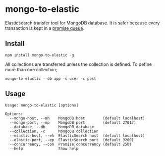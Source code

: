# mongo-to-elastic
Elasticsearch transfer tool for MongoDB database. It is safer because every transaction is kept in a [promise queue].

## Install
```
npm install mongo-to-elastic -g
```

All collections are transferred unless the collection is defined. To define more than one collection;

```
mongo-to-elastic --db app -c user -c post
```

## Usage

```
Usage: mongo-to-elastic [options]

Options:
  --mongo-host, --mh    MongoDB host        (default localhost)
  --mongo-port, --mp    MongoDB port        (default 27017)
  --database, --db      MongoDB database      
  --collection, -c      MongoDB collection
  --elastic-host, --eh  ElasticSearch host  (default localhost)
  --elastic-port, --ep  ElasticSearch port  (default 9200)
  --concurrency, --con  Promise concurrency (default 250)
  --help                Show help          
```

[promise queue]: https://github.com/sindresorhus/p-queue
